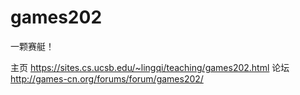# games202

一颗赛艇！

主页 https://sites.cs.ucsb.edu/~lingqi/teaching/games202.html
论坛 http://games-cn.org/forums/forum/games202/
